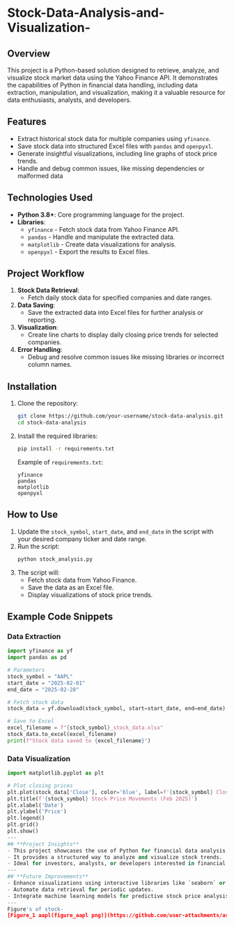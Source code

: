 # Stock-Data-Analysis-and-Visualization-
## **Overview**
This project is a Python-based solution designed to retrieve, analyze, and visualize stock market data using the Yahoo Finance API. It demonstrates the capabilities of Python in financial data handling, including data extraction, manipulation, and visualization, making it a valuable resource for data enthusiasts, analysts, and developers.

## **Features**
- Extract historical stock data for multiple companies using `yfinance`.
- Save stock data into structured Excel files with `pandas` and `openpyxl`.
- Generate insightful visualizations, including line graphs of stock price trends.
- Handle and debug common issues, like missing dependencies or malformed data

## **Technologies Used**
- **Python 3.8+**: Core programming language for the project.
- **Libraries**:
  - `yfinance` - Fetch stock data from Yahoo Finance API.
  - `pandas` - Handle and manipulate the extracted data.
  - `matplotlib` - Create data visualizations for analysis.
  - `openpyxl` - Export the results to Excel files.
    
## **Project Workflow**
1. **Stock Data Retrieval**:
   - Fetch daily stock data for specified companies and date ranges.
2. **Data Saving**:
   - Save the extracted data into Excel files for further analysis or reporting.
3. **Visualization**:
   - Create line charts to display daily closing price trends for selected companies.
4. **Error Handling**:
   - Debug and resolve common issues like missing libraries or incorrect column names.
     
## **Installation**

1. Clone the repository:
   ```bash
   git clone https://github.com/your-username/stock-data-analysis.git
   cd stock-data-analysis
   ```
2. Install the required libraries:
   ```bash
   pip install -r requirements.txt
   ```
   Example of `requirements.txt`:
   ```
   yfinance
   pandas
   matplotlib
   openpyxl
   ```
## **How to Use**
1. Update the `stock_symbol`, `start_date`, and `end_date` in the script with your desired company ticker and date range.
2. Run the script:
   ```bash
   python stock_analysis.py
   ```
3. The script will:
   - Fetch stock data from Yahoo Finance.
   - Save the data as an Excel file.
   - Display visualizations of stock price trends.
     
## **Example Code Snippets**

### **Data Extraction**
```python
import yfinance as yf
import pandas as pd

# Parameters
stock_symbol = "AAPL"
start_date = "2025-02-01"
end_date = "2025-02-28"

# Fetch stock data
stock_data = yf.download(stock_symbol, start=start_date, end=end_date)

# Save to Excel
excel_filename = f"{stock_symbol}_stock_data.xlsx"
stock_data.to_excel(excel_filename)
print(f"Stock data saved to {excel_filename}")
```
### **Data Visualization**
```python
import matplotlib.pyplot as plt

# Plot closing prices
plt.plot(stock_data['Close'], color='blue', label=f'{stock_symbol} Closing Price')
plt.title(f'{stock_symbol} Stock Price Movements (Feb 2025)')
plt.xlabel('Date')
plt.ylabel('Price')
plt.legend()
plt.grid()
plt.show()
---
## **Project Insights**
- This project showcases the use of Python for financial data analysis.
- It provides a structured way to analyze and visualize stock trends.
- Ideal for investors, analysts, or developers interested in financial analytics.
---
## **Future Improvements**
- Enhance visualizations using interactive libraries like `seaborn` or `plotly`.
- Automate data retrieval for periodic updates.
- Integrate machine learning models for predictive stock price analysis.
---
Figure's of stock-
[Figure_1 aapl(figure_aapl png)](https://github.com/user-attachments/assets/a7956058-71af-4f94-9dbe-37ab27b2f728)






